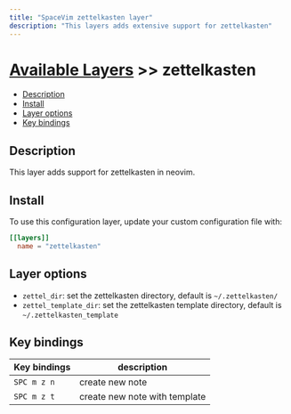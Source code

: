 ```yaml
---
title: "SpaceVim zettelkasten layer"
description: "This layers adds extensive support for zettelkasten"
---
```


# [Available Layers](../) >> zettelkasten

<!-- vim-markdown-toc GFM -->

- [Description](#description)
- [Install](#install)
- [Layer options](#layer-options)
- [Key bindings](#key-bindings)

<!-- vim-markdown-toc -->

## Description

This layer adds support for zettelkasten in neovim.

## Install

To use this configuration layer, update your custom configuration file with:

```toml
[[layers]]
  name = "zettelkasten"
```

## Layer options

- `zettel_dir`: set the zettelkasten directory, default is `~/.zettelkasten/`
- `zettel_template_dir`: set the zettelkasten template directory, default is `~/.zettelkasten_template`

## Key bindings

| Key bindings | description                   |
| ------------ | ----------------------------- |
| `SPC m z n`  | create new note               |
| `SPC m z t`  | create new note with template |

